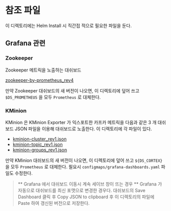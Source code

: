 # 참조 파일

이 디렉토리에는 Helm Install 시 직간접 적으로 필요한 파일을 둔다.

## Grafana 관련 

### Zookeeper

Zookeeper 메트릭을 노출하는 대쉬보드

[zookeeper-by-prometheus_rev4](https://grafana.com/grafana/dashboards/10465-zookeeper-by-prometheus/)

만약 Zookeeper 대쉬보드의 새 버전이 나오면, 이 디렉토리에 덮어 쓰고 `$DS_PROMETHEUS` 을 모두 `Prometheus` 로 대체한다.

### KMinion 

KMinion 은 KMinion Exporter 가 익스포트한 카프카 메트릭을 다음과 같은 3 개 대쉬보드 JSON 파일을 이용해 대쉬보드로 노출한다. 이 디렉토리에 각 파일이 있다.

- [kminion-cluster_rev1.json](https://grafana.com/grafana/dashboards/14012-kminion-cluster/)
- [kminion-topic_rev1.json](https://grafana.com/grafana/dashboards/14013-kminion-topic/)
- [kminion-groups_rev1.json](https://grafana.com/grafana/dashboards/14014-kminion-groups/)


만약 KMinion 대쉬보드의 새 버전이 나오면, 이 디렉토리에 덮어 쓰고 `${DS_CORTEX}` 을 모두 `Prometheus` 로 대체한다. 필요시 `configmaps/grafana-dashboards.yaml` 파일도 수정한다.

> ** Grafana 에서 대쉬보드 이동시 계속 세이브 창이 뜨는 경우 **
> Grafana 가 자동으로 대쉬보드를 최신 포맷으로 변경한 경우다. 대쉬보드의 Save Dashboard 클릭 후 Copy JSON to clipboard 후 이 디렉토리의 파일에 Paste 하여 갱신된 버전으로 저장한다.

